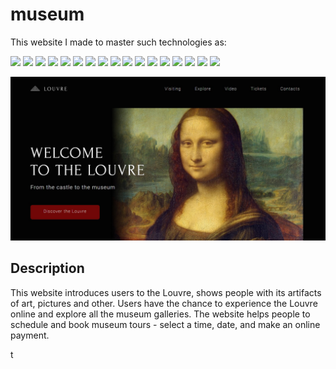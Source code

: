 # museum

This website I made to master such technologies as:

![](https://img.shields.io/badge/-HTML-000000)
![](https://img.shields.io/badge/-CSS-000000)
![](https://img.shields.io/badge/-SVG-B22222)
![](https://img.shields.io/badge/-parallax-B22222)
![](https://img.shields.io/badge/-video-B22222)
![](https://img.shields.io/badge/-Grid-000000)
![](https://img.shields.io/badge/-map-000000)
![](https://img.shields.io/badge/-positions-000000)
![](https://img.shields.io/badge/-scroll%20animation-B22222)
![](https://img.shields.io/badge/-slider-B22222)
![](https://img.shields.io/badge/-background%20layers-000000)
![](https://img.shields.io/badge/-java%20Script-000000)
![](https://img.shields.io/badge/-media%20queries-B22222)
![](https://img.shields.io/badge/-tickets%20counter-000000)
![](https://img.shields.io/badge/-Flexbox-B22222)
![](https://img.shields.io/badge/-modal-B22222)
![](https://img.shields.io/badge/-pagination-000000)

![screenshot](/screenshot_museum.jpg)

## Description

This website introduces users to the Louvre, shows people with its artifacts of art, pictures and other. Users have the chance to experience the Louvre online and explore all the museum galleries.
The website helps people to schedule and book museum tours - select a time, date, and make an online payment.

t
